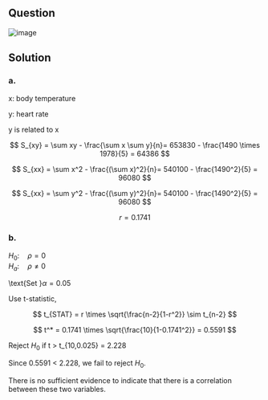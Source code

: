 ## Question

![image](https://github.com/user-attachments/assets/d2b4b2d2-ce86-4e23-a338-5b57f55952d5/)

## Solution

### a.

x: body temperature

y: heart rate

y is related to x

$$
S_{xy} = \sum xy - \frac{\sum x \sum y}{n}= 653830 - \frac{1490 \times 1978}{5} = 64386
$$

$$
S_{xx} = \sum x^2 - \frac{(\sum x)^2}{n}= 540100 - \frac{1490^2}{5} = 96080
$$

$$
S_{xx} = \sum y^2 - \frac{(\sum y)^2}{n}= 540100 - \frac{1490^2}{5} = 96080
$$

$$
r = 0.1741
$$

### b.

$H_0: \quad \rho = 0$  
$H_a: \quad \rho \neq 0$  

\text{Set }$\alpha = 0.05$  

Use t-statistic,

$$
t_{STAT} = r \times \sqrt{\frac{n-2}{1-r^2}} \sim t_{n-2}
$$

$$
t^* = 0.1741 \times \sqrt{\frac{10}{1-0.1741^2}} = 0.5591
$$

Reject $H_0$ if t > t_{10,0.025} = 2.228

Since 0.5591 < 2.228, we fail to reject $H_0$.

There is no sufficient evidence to indicate that there is a correlation between these two variables.
